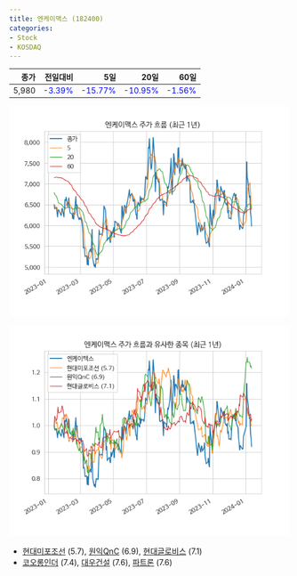```yaml
---
title: 엔케이맥스 (182400)
categories:
- Stock
- KOSDAQ
---
```


|종가|전일대비|5일|20일|60일|
|---:|-------:|--:|---:|---:|
|5,980|<span style="color: blue">-3.39%</span>|<span style="color: blue">-15.77%</span>|<span style="color: blue">-10.95%</span>|<span style="color: blue">-1.56%</span>|


<!-- more -->

![182400](/assets/images/stock/182400.png)

![182400](/assets/images/stock/182400_sim.png)

- [현대미포조선](/010620/) (5.7), [원익QnC](/074600/) (6.9), [현대글로비스](/086280/) (7.1)
- [코오롱인더](/120110/) (7.4), [대우건설](/047040/) (7.6), [파트론](/091700/) (7.6)